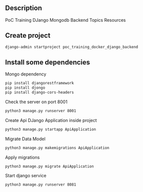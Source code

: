 ## Description
PoC Training DJango Mongodb Backend Topics Resources

## Create project

```sh
django-admin startproject poc_training_docker_django_backend
```

## Install some dependencies

Mongo dependency
```sh
pip install djangorestframework
pip install djongo
pip install django-cors-headers
```

Check the server on port 8001
```sh
python3 manage.py runserver 8001
```

Create Api DJango Application inside project
```sh
python3 manage.py startapp ApiApplication
```

Migrate Data Model
```sh
python3 manage.py makemigrations ApiApplication
```

Apply migrations 
```sh
python3 manage.py migrate ApiApplication
```

Start django service
```sh
python3 manage.py runserver 8081
```